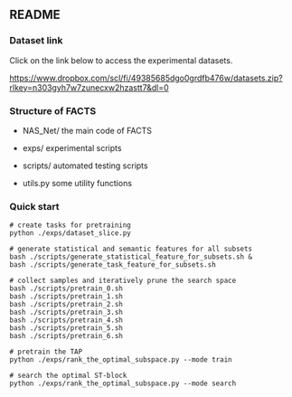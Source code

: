 ## README

### Dataset link

Click on the link below to access the experimental datasets.

https://www.dropbox.com/scl/fi/49385685dgo0grdfb476w/datasets.zip?rlkey=n303gyh7w7zunecxw2hzastt7&dl=0



### Structure of FACTS

- NAS_Net/ the main code of FACTS

- exps/ experimental scripts 

- scripts/ automated testing scripts

- utils.py    some utility functions

  

### Quick start

```shell
# create tasks for pretraining
python ./exps/dataset_slice.py

# generate statistical and semantic features for all subsets
bash ./scripts/generate_statistical_feature_for_subsets.sh &
bash ./scripts/generate_task_feature_for_subsets.sh

# collect samples and iteratively prune the search space
bash ./scripts/pretrain_0.sh
bash ./scripts/pretrain_1.sh
bash ./scripts/pretrain_2.sh
bash ./scripts/pretrain_3.sh
bash ./scripts/pretrain_4.sh
bash ./scripts/pretrain_5.sh
bash ./scripts/pretrain_6.sh

# pretrain the TAP
python ./exps/rank_the_optimal_subspace.py --mode train

# search the optimal ST-block
python ./exps/rank_the_optimal_subspace.py --mode search
```



